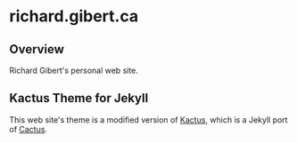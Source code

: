 # richard.gibert.ca

## Overview

Richard Gibert's personal web site.

## Kactus Theme for Jekyll

This web site's theme is a modified version of [Kactus](https://github.com/nickbalestra/kactus), which is a Jekyll port of [Cactus](https://github.com/koenbok/Cactus).


